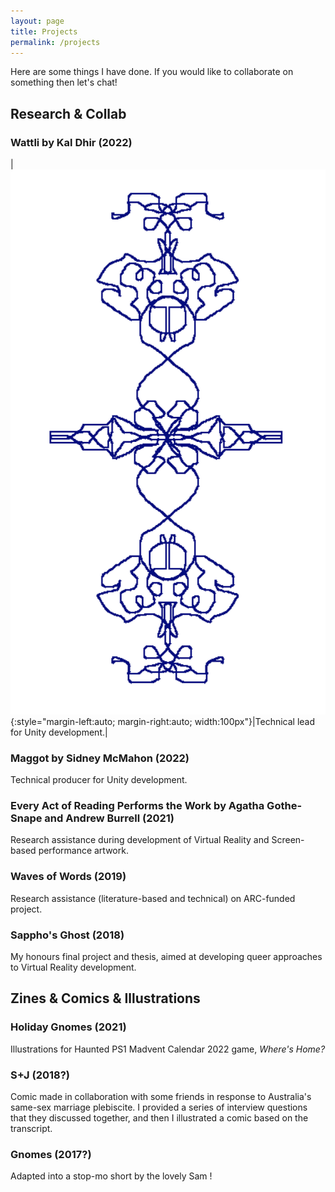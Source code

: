 ```yaml
---
layout: page
title: Projects
permalink: /projects
---
```

Here are some things I have done. If you would like to collaborate on something then let's chat!

## Research & Collab

### Wattli by Kal Dhir (2022)

|![](/assets/img/sigil_kidpix.png){:style="margin-left:auto; margin-right:auto; width:100px"}|Technical lead for Unity development.|


### Maggot by Sidney McMahon (2022)
Technical producer for Unity development.  

### Every Act of Reading Performs the Work by Agatha Gothe-Snape and Andrew Burrell (2021)
Research assistance during development of Virtual Reality and Screen-based performance artwork.

### Waves of Words (2019)
Research assistance (literature-based and technical) on ARC-funded project.

### Sappho's Ghost (2018)
My honours final project and thesis, aimed at developing queer approaches to Virtual Reality development.


## Zines & Comics & Illustrations

### Holiday Gnomes (2021)
Illustrations for Haunted PS1 Madvent Calendar 2022 game, <i>Where's Home?</i>

### S+J (2018?)
Comic made in collaboration with some friends in response to Australia's same-sex marriage plebiscite. I provided a series of interview questions that they discussed together, and then I illustrated a comic based on the transcript.

### Gnomes (2017?)
Adapted into a stop-mo short by the lovely Sam !
